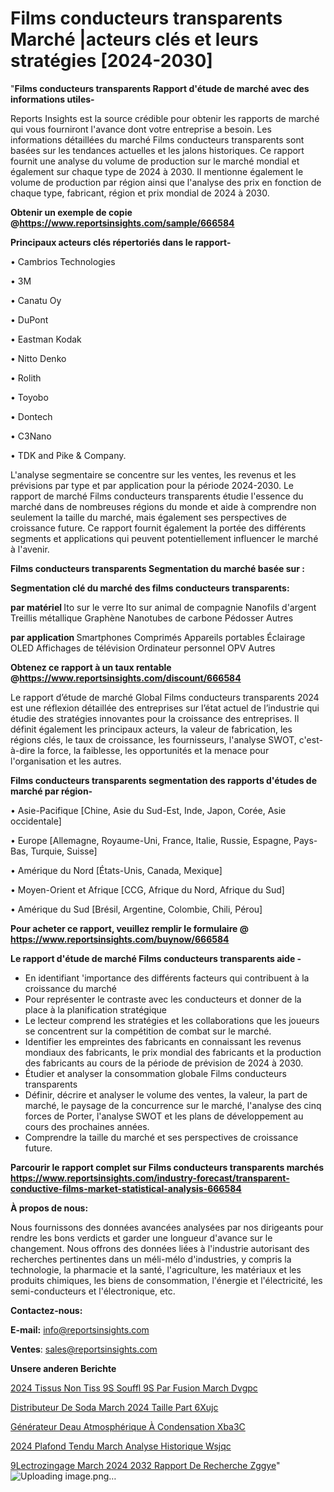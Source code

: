 # Films conducteurs transparents Marché |acteurs clés et leurs stratégies [2024-2030]

"<strong>Films conducteurs transparents Rapport d'étude de marché avec des informations utiles-</strong>

Reports Insights est la source crédible pour obtenir les rapports de marché qui vous fourniront l'avance dont votre entreprise a besoin. Les informations détaillées du marché Films conducteurs transparents sont basées sur les tendances actuelles et les jalons historiques. Ce rapport fournit une analyse du volume de production sur le marché mondial et également sur chaque type de 2024 à 2030. Il mentionne également le volume de production par région ainsi que l'analyse des prix en fonction de chaque type, fabricant, région et prix mondial de 2024 à 2030.

<strong><b>Obtenir un exemple de copie @</b></strong><a href=https://www.reportsinsights.com/sample/666584><strong><b>https://www.reportsinsights.com/sample/666584</b></strong></a>

<b>Principaux acteurs clés répertoriés dans le rapport-</b>

<b> </b>• Cambrios Technologies

• 3M

• Canatu Oy

• DuPont

• Eastman Kodak

• Nitto Denko

• Rolith

• Toyobo

• Dontech

• C3Nano

• TDK and Pike & Company.

L'analyse segmentaire se concentre sur les ventes, les revenus et les prévisions par type et par application pour la période 2024-2030. Le rapport de marché Films conducteurs transparents étudie l'essence du marché dans de nombreuses régions du monde et aide à comprendre non seulement la taille du marché, mais également ses perspectives de croissance future. Ce rapport fournit également la portée des différents segments et applications qui peuvent potentiellement influencer le marché à l'avenir.

<strong>Films conducteurs transparents Segmentation du marché basée sur :</strong>

<strong> Segmentation clé du marché des films conducteurs transparents: </strong>

<strong> par matériel </strong>
Ito sur le verre
Ito sur animal de compagnie
Nanofils d'argent
Treillis métallique
Graphène
Nanotubes de carbone
Pédosser
Autres

<strong> par application </strong>
Smartphones
Comprimés
Appareils portables
Éclairage OLED
Affichages de télévision
Ordinateur personnel
OPV
Autres

<strong><b>Obtenez ce rapport à un taux rentable @</b></strong><a href=https://www.reportsinsights.com/discount/666584><strong><b>https://www.reportsinsights.com/discount/666584</b></strong></a>

Le rapport d’étude de marché Global Films conducteurs transparents 2024 est une réflexion détaillée des entreprises sur l’état actuel de l’industrie qui étudie des stratégies innovantes pour la croissance des entreprises. Il définit également les principaux acteurs, la valeur de fabrication, les régions clés, le taux de croissance, les fournisseurs, l'analyse SWOT, c'est-à-dire la force, la faiblesse, les opportunités et la menace pour l'organisation et les autres.

<strong>Films conducteurs transparents segmentation des rapports d'études de marché par région-</strong>

• Asie-Pacifique [Chine, Asie du Sud-Est, Inde, Japon, Corée, Asie occidentale]

• Europe [Allemagne, Royaume-Uni, France, Italie, Russie, Espagne, Pays-Bas, Turquie, Suisse]

• Amérique du Nord [États-Unis, Canada, Mexique]

• Moyen-Orient et Afrique [CCG, Afrique du Nord, Afrique du Sud]

• Amérique du Sud [Brésil, Argentine, Colombie, Chili, Pérou]

<strong>Pour acheter ce rapport, veuillez remplir le formulaire @   <a href=https://www.reportsinsights.com/buynow/666584>https://www.reportsinsights.com/buynow/666584</a></strong>

<strong>Le rapport d'étude de marché Films conducteurs transparents aide -</strong>
<ul>
  <li>En identifiant 'importance des différents facteurs qui contribuent à la croissance du marché</li>
  <li>Pour représenter le contraste avec les conducteurs et donner de la place à la planification stratégique</li>
  <li>Le lecteur comprend les stratégies et les collaborations que les joueurs se concentrent sur la compétition de combat sur le marché.</li>
  <li>Identifier les empreintes des fabricants en connaissant les revenus mondiaux des fabricants, le prix mondial des fabricants et la production des fabricants au cours de la période de prévision de 2024 à 2030.</li>
  <li>Étudier et analyser la consommation globale Films conducteurs transparents</li>
  <li>Définir, décrire et analyser le volume des ventes, la valeur, la part de marché, le paysage de la concurrence sur le marché, l'analyse des cinq forces de Porter, l'analyse SWOT et les plans de développement au cours des prochaines années.</li>
  <li>Comprendre la taille du marché et ses perspectives de croissance future.</li>
</ul>

<strong>Parcourir le rapport complet sur Films conducteurs transparents marchés <a href=https://www.reportsinsights.com/industry-forecast/transparent-conductive-films-market-statistical-analysis-666584>https://www.reportsinsights.com/industry-forecast/transparent-conductive-films-market-statistical-analysis-666584</a></strong>

<strong>À propos de nous:</strong>

Nous fournissons des données avancées analysées par nos dirigeants pour rendre les bons verdicts et garder une longueur d'avance sur le changement. Nous offrons des données liées à l'industrie autorisant des recherches pertinentes dans un méli-mélo d'industries, y compris la technologie, la pharmacie et la santé, l'agriculture, les matériaux et les produits chimiques, les biens de consommation, l'énergie et l'électricité, les semi-conducteurs et l'électronique, etc.

<strong>Contactez-nous:</strong>

<strong>E-mail:</strong> <a href=mailto:info@reportsinsights.com>info@reportsinsights.com</a>

<strong>Ventes</strong>: <a href=mailto:sales@reportsinsights.com>sales@reportsinsights.com</a>

<strong>Unsere anderen Berichte</strong>

<a href=https://www.linkedin.com/pulse/2024-tissus-non-tiss%C3%A9s-souffl%C3%A9s-par-fusion-march%C3%A9-dvgpc/>2024 Tissus Non Tiss 9S Souffl 9S Par Fusion March Dvgpc</a>

<a href=https://www.linkedin.com/pulse/distributeur-de-soda-march%C3%A9-2024-taille-part-6xujc/>Distributeur De Soda March 2024 Taille Part 6Xujc</a>

<a href=https://www.linkedin.com/pulse/générateur-deau-atmosphérique-à-condensation-xba3c/>Générateur Deau Atmosphérique À Condensation Xba3C</a>

<a href=https://www.linkedin.com/pulse/2024-plafond-tendu-march%C3%A9-analyse-historique-wsjqc/>2024 Plafond Tendu March Analyse Historique Wsjqc</a>

<a href=https://www.linkedin.com/pulse/%C3%A9lectrozingage-march%C3%A9-2024-2032-rapport-de-recherche-zggye/> 9Lectrozingage March 2024 2032 Rapport De Recherche Zggye</a>"
![Uploading image.png…]()
